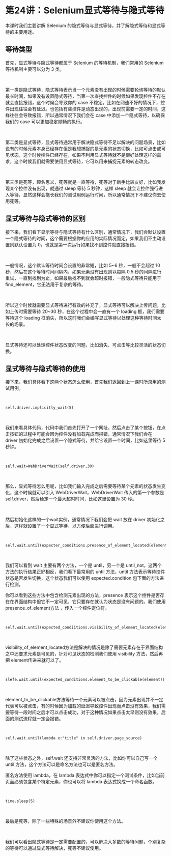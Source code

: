 # 第24讲：Selenium显式等待与隐式等待

本课时我们主要讲解 Selenium 的隐式等待与显式等待，并了解隐式等待和显式等待的主要用途。  

等待类型
----

首先，显式等待与隐式等待都属于 Selenium 的等待机制，我们常用的 Selenium 等待机制主要可以分为 3 类。

<br />

第一类是隐式等待，隐式等待表示当一个元素没有出现的时候需要轮询等待的默认最长时间，如果没有设置隐式等待，当第一次查找控件的时候如果发现控件不存在就会直接报错，这个时候会导致你的 case 不稳定。比如在网速不好的情况下，控件出现往往会有延迟。也包括有些控件是动态出现的，出现前需要一定的时间，这样往往会导致报错，所以通常情况下我们会在 case 中添加一个隐式等待，以确保我们的 case 可以更加稳定顺畅的执行。

<br />

第二类是显式等待，显式等待通常用于解决隐式等待不足以解决的问题场景，比如说有的时候元素本身已经存在但是我想捕捉的是元素的状态切换，比如可点击或可见状态，这个时候控件已经存在，如果不利用显式等待就不是很好处理这样的需求，这个时候我们就需要使用显式等待，它可以用来捕捉元素的转态改变。

<br />

第三类是死等，顾名思义，死等就是一直等待，死等对于新手比较友好，比如我发现某个控件没有出现，就通过 sleep 等待 5 秒钟，这样 sleep 就会让控件强行进入等待，显然这样会拖长我们的测试用例运行时间，所以通常情况下不建议你去使用死等。

显式等待与隐式等待的区别
------------

接下来，我们看下显示等待与隐式等待有什么区别，通常情况下，我们会默认设置一个隐式等待的时间，这个需要根据你的应用的实际情况而定，如果我们不主动设置则默认设置为 0，也就是第一次运行如果找不到控件就直接报错。

<br />

一般情况，这个默认等待时间会设置的非常短，比如 5\~6 秒，一般不会超过 10 秒，然后在这个等待时间间隔内，如果元素没有出现则以每隔 0.5 秒的间隔进行重试，一直到找到为止，如果最后找不到就会超时报错，一般隐式等待只能用于 find_element，它无法用于复杂的等待。

<br />

所以这个时候就需要显式等待进行有效的补充了，显式等待可以解决上传问题，比如上传时需要等待 20\~30 秒，在这个过程中会一直有一个 loading 框，我们需要等待这个 loading 框消失，所以这时我们会编写显式等待以处理这种等待时间太长的场景。

<br />

显式等待还可以处理控件状态改变的问题，比如消失、可点击等比较灵活的状态切换。

显式等待与隐式等待的使用
------------

接下来，我们具体看下这两个状态怎么使用，首先我们返回到上一课时所录用的测试用例。

<br />

```
self.driver.implicitly_wait(5)
```

<br />

我们来看具体代码，代码中我们首先打开了一个网址，然后点击了某个按钮，在点击按钮的过程中可能会因为控件没有加载完成而报错，通常情况下我们会在 driver 初始化完成之后设置一个隐式等待，并给它设置一个时间，比如这里等待 5 秒钟。

<br />

```
self.wait=WebDriverWait(self.driver,30)
```

<br />

那么，显式等待怎么用呢，比如我们输入完成之后需要等待某个元素的状态发生变化，这个时候就可以引入 WebDriverWait，WebDriverWait 传入的第一个参数是 self.driver，然后给定一个最大超时时间，比如这里设置为 30 秒。

<br />

然后初始化这样的一个wait实例，通常情况下我们会把 wait 放在 driver 初始化之后，这样就设置了一个显式等待，以方便后面进行调用。

<br />

```
self.wait.until(expecter_conditions.presence_of_element_located(element))
```

<br />

我们可以看到 wait 主要有两个方法，一个是 until，另一个是 until_not，这两个方法的执行结果正好相反，我们看下最常用的 until 方法，until 方法表示等待控件状态是否发生切换，这个状态我们可以使用 expected.condition 包下面的方法进行检测。

你可以看到这些方法中包含检测元素出现的方法，presence 表示这个控件是否存在在界面结构中但它不一定可见，它只要存在就认为状态是没有问题的。我们使用 presence_of_element方法 ，传入一个控件定位符。

<br />

```
self.wait.until(expected_condiitions.visibility_of_element_located(element))
```

<br />

visibility_of_element_located方法是解决的情况是除了需要元素存在于界面结构之中还要求元素是可见的，针对可见状态的检测我们使用 visibility 方法，然后再把 element传进来就可以了。

<br />

```
slefe.wait.until(expected_conditions.element_to_be_clickable(element))
```

<br />

element_to_be_clickable方法等待一个元素可以被点击，因为元素出现并不一定代表可以被点击，有的时候因为加载的延迟导致控件出现而点击没有效果，我们需要等待一段时间之后才可以点击成功，对于这种情况如果点击太早则没有效果，后面的测试流程就一定会报错。

<br />

```
self.wait.until(lambda x:"title" in self.driver.page_source)
```

<br />

除了这些状态之外，self.wait 还支持非常灵活的方法，比如你可以自己写一个 until 方法，这个方法可以是命名方法也可以是匿名方法。

匿名方法使用 lambda，在 lambda 表达式中你可以指定一个测试条件，比如当前页面必须包含某个特定元素，你也可以将 lambda 表达式换成一个命名函数。  

<br />

```
time.sleep(5)
```

<br />

最后是死等，除了一些特殊的场景外不建议你使用这个方法。

<br />

我们可以看出隐式等待是一定需要配置的，可以解决大多数的等待问题，个别复杂的等待可以通过显式等待解决，死等不建议使用。

